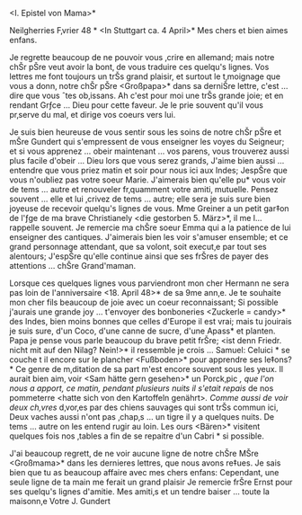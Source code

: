 <I. Epistel von Mama>*

 Neilgherries F‚vrier 48
 <Katery>* <In Stuttgart ca. 4 April>*
Mes chers et bien aimes enfans.

Je regrette beaucoup de ne pouvoir vous ‚crire en allemand; mais notre chŠr pŠre veut avoir la bont‚ de vous traduire ces quelqu's lignes. Vos lettres me font toujours un trŠs grand plaisir, et surtout le t‚moignage que vous a donn‚ notre chŠr pŠre <Großpapa>* dans sa derniŠre lettre, c'est … dire que vous ˆtes ob‚issans. Ah c'est pour moi une trŠs grande joie; et en rendant Grƒce … Dieu pour cette faveur. Je le prie souvent qu'il vous pr‚serve du mal, et dirige vos coeurs vers lui.

Je suis bien heureuse de vous sentir sous les soins de notre chŠr pŠre et mŠre Gundert qui s'empressent de vous enseigner les voyes du Seigneur; et si vous apprenez … obeir maintenant … vos parens, vous trouverez aussi plus facile d'obeir … Dieu lors que vous serez grands, J'aime bien aussi … entendre que vous priez matin et soir pour nous ici aux Indes; JespŠre que vous n'oubliez pas votre soeur Marie. J'aimerais bien qu'elle pu<t>* vous voir de tems … autre et renouveler fr‚quamment votre amiti‚ mutuelle. Pensez souvent … elle et lui ‚crivez de tems … autre; elle sera je suis sure bien joyeuse de recevoir quelqu's lignes de vous. Mme Greiner a un petit gar‡on de l'ƒge de ma brave Christianely <die gestorben 5. März>*, il me l… rappelle souvent. Je remercie ma chŠre soeur Emma qui a la patience de lui enseigner des cantiques. J'aimerais bien les voir s'amuser ensemble; et ce grand personnage attendant, que sa volont‚ soit execut‚e par tout ses alentours; J'espŠre qu'elle continue ainsi que ses frŠres de payer des attentions … chŠre Grand'maman.

Lorsque ces quelques lignes vous parviendront mon cher Hermann ne sera pas loin de l'anniversaire <18. April 48>* de sa 9me ann‚e. Je te souhaite mon cher fils beaucoup de joie avec un coeur reconnaissant; Si possible j'aurais une grande joy … t'envoyer des bonboneries <Zuckerle = candy>* des Indes, bien moins bonnes que celles d'Europe il est vrai; mais tu jouirais je suis sure, d'un Coco, d'une canne de sucre, d'une Apass* et planten. 
Papa je pense vous parle beaucoup du brave petit frŠre; <ist denn Friedr. nicht mit auf den Nilag? Nein!>* il ressemble je crois … Samuel: Celuici <Samuel>* se couche t il encore sur le plancher <Fußboden>* pour apprendre ses le‡ons? <Samuel warf sich also auf den Boden zum Aufgaben Lernen.>* Ce genre de m‚ditation de sa part m'est encore souvent sous les yeux. Il aurait bien aim‚ voir <Sam hätte gern gesehen>* un Porck‚pic <porcupine>*, que l'on nous a apport‚ ce matin, pendant plusieurs nuits il s'etait repais* de nos pommeterre <hatte sich von den Kartoffeln genährt>*. Comme aussi de voir deux ch‚vres <Ziegen>* d‚vor‚es par des chiens sauvages qui sont trŠs commun ici, Deux vaches aussi n'ont pas ‚chap‚s … un tigre il y a quelques nuits. De tems … autre on les entend rugir au loin. Les ours <Bären>* visitent quelques fois nos ‚tables a fin de se repaitre d'un Cabri <Zicklein>* si possible.

J'ai beaucoup regrett‚ de ne voir aucune ligne de notre chŠre MŠre <Großmama>* dans les dernieres lettres, que nous avons re‡ues. Je sais bien que tu as beaucoup affaire avec mes chers enfans: Cependant, une seule ligne de ta main me ferait un grand plaisir Je remercie frŠre Ernst pour ses quelqu's lignes d'amitie. Mes amiti‚s et un tendre baiser … toute la maisonn‚e Votre  J. Gundert


